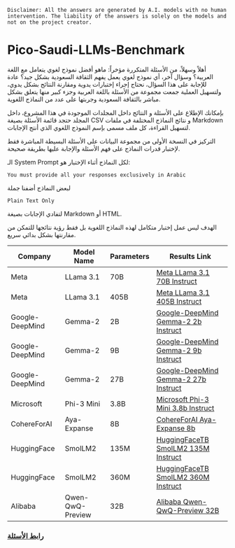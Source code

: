 ```
Disclaimer: All the answers are generated by A.I. models with no human intervention. The liability of the answers is solely on the models and not on the project creator.
```

# Pico-Saudi-LLMs-Benchmark

أهلاً وسهلاً، من الأسئلة المتكررة مؤخراً: ماهو أفضل نموذج لغوي يتعامل مع اللغة العربية؟ وسؤال آخر، أي نموذج لغوي يعمل يفهم الثقافة السعودية بشكل جيد؟
عادة للإجابة على هذا السؤال، نحتاج إجراء إختبارات يدوية ومقارنة النتائج بشكل يدوي، ولتسهيل العملية جمعت مجموعة من الأسئلة باللغة العربية وجزء كبير منها يتعلق بشكل مباشر بالثقافة السعودية وجربتها على عدد من النماذج اللغوية.

بإمكانك الإطلاع على الأسئلة و النتائج داخل المجلدات الموجودة في هذا المشروع، داخل المجلد حتجد قائمة الأسئلة بصيغة CSV و نتائج النماذج المختلفة في ملفات Markdown لتسهيل القراءة، كل ملف مسمى بإسم النموذج اللغوي الذي أنتج الإجابات.

التركيز في النسخة الأولى من مجموعة البيانات على الأسئلة البسيطة المباشرة فقط لإختبار قدرات النماذج على فهم الأسئلة والإجابة عليها بطريقة صحيحة.

الـ System Prompt لكل النماذج أثناء الإختبار هو:
```
You must provide all your responses exclusively in Arabic
```
لبعض النماذج أضفنا جملة
```
Plain Text Only
```
لتفادي الإجابات بصيغة Markdown أو HTML.

الهدف ليس عمل إختبار متكامل لهذه النماذج اللغوية بل فقط  رؤية نتائجها للتمكن من مقارنتها بشكل بدائي سريع.

| Company           | Model Name                  | Parameters | Results Link                                           |
|-------------------|-----------------------------|------------|--------------------------------------------------------|
| Meta              | LLama 3.1                   | 70B        | [Meta LLama 3.1 70B Instruct](v0.01/results/meta-llama-3-70b-instruct.md) |
| Meta              | LLama 3.1                   | 405B       | [Meta LLama 3.1 405B Instruct](v0.01/results/meta-llama-3.1-405b-instruct.md) |
| Google-DeepMind   | Gemma-2                     | 2B         | [Google-DeepMind Gemma-2 2b Instruct](v0.01/results/gemma-2-2b-it.md) |
| Google-DeepMind   | Gemma-2                     | 9B         | [Google-DeepMind Gemma-2 9b Instruct](v0.01/results/gemma2-9b-it.md) |
| Google-DeepMind   | Gemma-2                     | 27B        | [Google-DeepMind Gemma-2 27b Instruct](v0.01/results/gemma2-27b-it.md) |
| Microsoft         | Phi-3 Mini                  | 3.8B       | [Microsoft Phi-3 Mini 3.8b Instruct](v0.01/results/phi-3-mini-4k-instruct.md) |
| CohereForAI       | Aya-Expanse                 | 8B         | [CohereForAI Aya-Expanse 8b](v0.01/results/CohereForAI-aya-expanse-8b.md) |
| HuggingFace       | SmolLM2                     | 135M       | [HuggingFaceTB SmolLM2 135M Instruct](v0.01/results/HuggingFaceTB-SmolLM2-135M-Instruct.md) |
| HuggingFace       | SmolLM2                     | 360M       | [HuggingFaceTB SmolLM2 360M Instruct](v0.01/results/HuggingFaceTB-SmolLM2-360M-Instruct.md) |
| Alibaba           | Qwen-QwQ-Preview            | 32B        | [Alibaba Qwen-QwQ-Preview 32B](v0.01/results/Alibaba-Qwen-QwQ-32B-Preview.md) |

### [رابط الأسئلة](v0.01/Pico-Saudi-LLMs-Questions-v0.01.csv)
